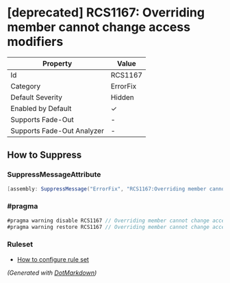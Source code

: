 # \[deprecated\] RCS1167: Overriding member cannot change access modifiers

| Property                    | Value    |
| --------------------------- | -------- |
| Id                          | RCS1167  |
| Category                    | ErrorFix |
| Default Severity            | Hidden   |
| Enabled by Default          | &#x2713; |
| Supports Fade\-Out          | \-       |
| Supports Fade\-Out Analyzer | \-       |

## How to Suppress

### SuppressMessageAttribute

```csharp
[assembly: SuppressMessage("ErrorFix", "RCS1167:Overriding member cannot change access modifiers.", Justification = "<Pending>")]
```

### \#pragma

```csharp
#pragma warning disable RCS1167 // Overriding member cannot change access modifiers.
#pragma warning restore RCS1167 // Overriding member cannot change access modifiers.
```

### Ruleset

* [How to configure rule set](../HowToConfigureAnalyzers.md)

*\(Generated with [DotMarkdown](http://github.com/JosefPihrt/DotMarkdown)\)*